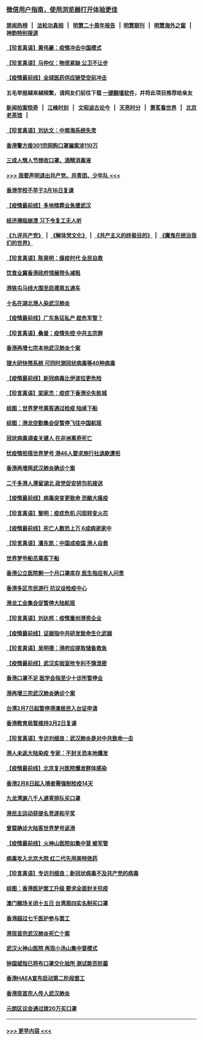 ### [微信用户指南，使用浏览器打开体验更佳](https://github.com/gfw-breaker/banned-news1/blob/master/indexes/wechat-guide.md?t=0)
#### [禁闻热榜](热点新闻.md?t=0)  &nbsp;&nbsp;|&nbsp;&nbsp; [法轮功真相](https://github.com/gfw-breaker/truth/blob/master/README.md?t=0) &nbsp;&nbsp;|&nbsp;&nbsp; [明慧二十周年报告](https://github.com/gfw-breaker/mh-reports/blob/master/README.md?t=0) &nbsp;&nbsp;|&nbsp;&nbsp;[明慧期刊](https://github.com/gfw-breaker/mh-qikan) &nbsp;&nbsp;|&nbsp;&nbsp; [明慧海外之窗](https://github.com/gfw-breaker/mh-news/blob/master/README.md?t=0) &nbsp;&nbsp;|&nbsp;&nbsp; [神韵特别报道](https://github.com/gfw-breaker/mh-news/blob/master/shenyun.md?t=0)
#### [【珍言真语】黄伟豪：疫情冲击中国模式](../pages/nsc415/n11873482.md?t=02170811) 
#### [【珍言真语】马仲仪：物资紧缺 公卫不让步](../pages/nsc415/n11872315.md?t=02170811) 
#### [【疫情最前线】全球医药供应链受空前冲击](../pages/nsc415/n11869614.md?t=02170811) 
#### 五毛举报越来越频繁，请网友们前往下载 [一键翻墙软件](https://github.com/gfw-breaker/ssr-accounts)，并将此项目推荐给亲友
#### [新闻拍案惊奇](https://github.com/gfw-breaker/banned-news1/blob/master/pages/link4.md) &nbsp;&nbsp;|&nbsp;&nbsp; [江峰时刻](https://github.com/gfw-breaker/banned-news1/blob/master/pages/link4.md) &nbsp;&nbsp;|&nbsp;&nbsp; [文昭谈古论今](https://github.com/gfw-breaker/banned-news1/blob/master/pages/link4.md) &nbsp;&nbsp;|&nbsp;&nbsp; [天亮时分](https://github.com/gfw-breaker/banned-news1/blob/master/pages/link4.md) &nbsp;&nbsp;|&nbsp;&nbsp; [萧茗看世界](https://github.com/gfw-breaker/banned-news1/blob/master/pages/link4.md) &nbsp;&nbsp;|&nbsp;&nbsp; [北京老茶馆](https://github.com/gfw-breaker/banned-news1/blob/master/pages/link4.md) &nbsp;&nbsp;|&nbsp;&nbsp; 
#### [【珍言真语】刘达文：中南海系统失灵](../pages/nsc415/n11869465.md?t=02170811) 
#### [香港警方接301宗网购口罩骗案涉110万](../pages/nsc415/n11867572.md?t=02170811) 
#### [三成人情人节想收口罩、酒精消毒液](../pages/nsc415/n11867523.md?t=02170811) 
#### [>>> 我要声明退出共产党、共青团、少年队 <<<](https://github.com/begood0513/goodnews/blob/master/quit/letter.md) 
#### [香港学校不早于3月16日复课](../pages/nsc415/n11867498.md?t=02170811) 
#### [【疫情最前线】多地殡葬业急援武汉](../pages/nsc415/n11866914.md?t=02170811) 
#### [经济濒临崩溃 习下令复工无人听](../pages/nsc415/n11867269.md?t=02170811) 
#### [《九评共产党》](https://github.com/begood0513/9ping.md/blob/master/README.md) &nbsp;|&nbsp; [《解体党文化》](../../../../jtdwh.md/blob/master/README.md)  &nbsp;|&nbsp; [《共产主义的终极目的》](../../../../gczydzjmd.md/blob/master/README.md) &nbsp;|&nbsp; [《魔鬼在统治我们的世界》](../../../../mgztzwmdsj.md/blob/master/README.md) 
#### [【珍言真语】陈竟明：瘟疫时代 全民自救](../pages/nsc415/n11866765.md?t=02170811) 
#### [饮食业冀香港政府领展带头减租](../pages/nsc415/n11864876.md?t=02170811) 
#### [港铁屯马线大围至启德周五通车](../pages/nsc415/n11864842.md?t=02170811) 
#### [十名在湖北港人染武汉肺炎](../pages/nsc415/n11864807.md?t=02170811) 
#### [【疫情最前线】广东急征私产 趁危军管？](../pages/nsc415/n11864205.md?t=02170811) 
#### [【珍言真语】桑普：疫情失控 中共五宗罪](../pages/nsc415/n11864157.md?t=02170811) 
#### [香港再增七宗本地武汉肺炎个案](../pages/nsc415/n11862405.md?t=02170811) 
#### [理大研快筛系统 可同时测冠状病毒等40种病毒](../pages/nsc415/n11862376.md?t=02170811) 
#### [【疫情最前线】新冠病毒比伊波拉更危险](../pages/nsc415/n11862199.md?t=02170811) 
#### [【珍言真语】梁家杰：疫症下香港沦失败城](../pages/nsc415/n11861588.md?t=02170811) 
#### [组图：世界梦号乘客通过检疫 陆续下船](../pages/nsc415/n11858302.md?t=02170811) 
#### [组图：港龙空勤集会促暂停飞往中国航班](../pages/nsc415/n11858190.md?t=02170811) 
#### [冠状病毒调查关键人 在非洲离奇死亡](../pages/nsc415/n11859798.md?t=02170811) 
#### [忧疫情拒搭世界梦号 港46人要求旅行社退款遭拒](../pages/nsc415/n11859849.md?t=02170811) 
#### [香港再增两武汉肺炎确诊个案](../pages/nsc415/n11859833.md?t=02170811) 
#### [二千多港人滞留湖北 政党促安排包机接送](../pages/nsc415/n11859831.md?t=02170811) 
#### [【疫情最前线】病毒突变更致命 恐酿大瘟疫](../pages/nsc415/n11859604.md?t=02170811) 
#### [【珍言真语】黎明：疫症危机 闪现转变火花](../pages/nsc415/n11859199.md?t=02170811) 
#### [【疫情最前线】死亡人数恐上万 6成病逝家中](../pages/nsc415/n11856687.md?t=02170811) 
#### [【珍言真语】潘东凯：中国成疫国 港人自救](../pages/nsc415/n11856962.md?t=02170811) 
#### [世界梦号船员乘客下船](../pages/nsc415/n11856883.md?t=02170811) 
#### [香港公立医院剩一个月口罩库存 医生指应有人问责](../pages/nsc415/n11856875.md?t=02170811) 
#### [香港多区市民游行 抗议设检疫中心](../pages/nsc415/n11856866.md?t=02170811) 
#### [港龙工会集会促暂停大陆航班](../pages/nsc415/n11856840.md?t=02170811) 
#### [【珍言真语】刘达邦：疫情重创港资企业](../pages/nsc415/n11854274.md?t=02170811) 
#### [【疫情最前线】证据指中共研发致命生化武器](../pages/nsc415/n11853087.md?t=02170811) 
#### [【珍言真语】吴明德：港府应提取储备救急](../pages/nsc415/n11852734.md?t=02170811) 
#### [【疫情最前线】武汉实验室抢专利不慎泄密](../pages/nsc415/n11850310.md?t=02170811) 
#### [香港口罩不足 医学会指至少十诊所暂停业](../pages/nsc415/n11850301.md?t=02170811) 
#### [港再增三宗武汉肺炎确诊个案](../pages/nsc415/n11850328.md?t=02170811) 
#### [台湾2月7日起暂停港澳居民入台证申请](../pages/nsc415/n11850304.md?t=02170811) 
#### [香港教育局暂维持3月2日复课](../pages/nsc415/n11850260.md?t=02170811) 
#### [【珍言真语】专访刘细良：武汉肺炎是对中共致命一击](../pages/nsc415/n11849934.md?t=02170811) 
#### [港人未返大陆染疫 专家：不封关恐本地爆发](../pages/nsc415/n11848021.md?t=02170811) 
#### [【疫情最前线】北京复兴医院爆发群体感染](../pages/nsc415/n11847626.md?t=02170811) 
#### [香港2月8日起入境者需强制检疫14天](../pages/nsc415/n11847658.md?t=02170811) 
#### [九龙湾逾八千人通宵排队买口罩](../pages/nsc415/n11847647.md?t=02170811) 
#### [港民主运动获提名竞逐和平奖](../pages/nsc415/n11847633.md?t=02170811) 
#### [曾载确诊大陆客世界梦号返港](../pages/nsc415/n11847608.md?t=02170811) 
#### [【疫情最前线】火神山医院如集中营 被军管](../pages/nsc415/n11847524.md?t=02170811) 
#### [病毒攻入北京大院 红二代先用美特效药](../pages/nsc415/n11847427.md?t=02170811) 
#### [【珍言真语】专访刘细良：新冠状病毒不及共产党的病毒](../pages/nsc415/n11847164.md?t=02170811) 
#### [组图：香港医护罢工升级 要求全面封关抗疫](../pages/nsc415/n11844107.md?t=02170811) 
#### [澳门赌场关闭十五日 台湾周四实名制买口罩](../pages/nsc415/n11845083.md?t=02170811) 
#### [香港超过七千医护参与罢工](../pages/nsc415/n11845051.md?t=02170811) 
#### [港现首宗武汉肺炎死亡个案](../pages/nsc415/n11844998.md?t=02170811) 
#### [武汉火神山医院 再现小汤山集中营模式](../pages/nsc415/n11844763.md?t=02170811) 
#### [钟国斌指已将布口罩交化验所 测试能否防菌](../pages/nsc415/n11842783.md?t=02170811) 
#### [香港HAEA宣布启动第二阶段罢工](../pages/nsc415/n11842723.md?t=02170811) 
#### [香港现首宗人传人武汉肺炎](../pages/nsc415/n11842766.md?t=02170811) 
#### [元朗区议会通过拨20万买口罩](../pages/nsc415/n11842754.md?t=02170811) 

----
#### [ >>> 更早内容 <<< ](../indexes/nsc415-earlier.md)
